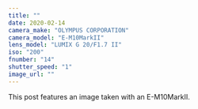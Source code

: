 ```yaml
---
title: ""
date: 2020-02-14
camera_make: "OLYMPUS CORPORATION"
camera_model: "E-M10MarkII"
lens_model: "LUMIX G 20/F1.7 II"
iso: "200"
fnumber: "14"
shutter_speed: "1"
image_url: ""
---
```


This post features an image taken with an E-M10MarkII.